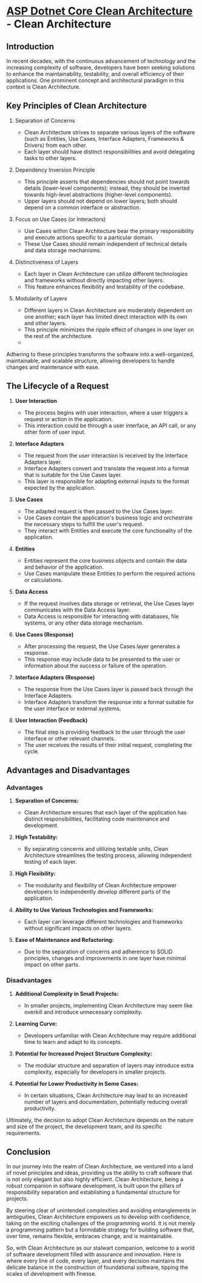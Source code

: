# [ASP Dotnet Core Clean Architecture](../README.md) - Clean Architecture

## Introduction

In recent decades, with the continuous advancement of technology and the increasing complexity of software, developers have been seeking solutions to enhance the maintainability, testability, and overall efficiency of their applications. One prominent concept and architectural paradigm in this context is Clean Architecture.


## Key Principles of Clean Architecture



1. Separation of Concerns
    - Clean Architecture strives to separate various layers of the software (such as Entities, Use Cases, Interface Adapters, Frameworks & Drivers) from each other.
    - Each layer should have distinct responsibilities and avoid delegating tasks to other layers.

2. Dependency Inversion Principle
   - This principle asserts that dependencies should not point towards details (lower-level components); instead, they should be inverted towards high-level abstractions (higher-level components).
    - Upper layers should not depend on lower layers; both should depend on a common interface or abstraction.

3. Focus on Use Cases (or Interactors)
    - Use Cases within Clean Architecture bear the primary responsibility and execute actions specific to a particular domain.
    - These Use Cases should remain independent of technical details and data storage mechanisms.

4. Distinctiveness of Layers
   - Each layer in Clean Architecture can utilize different technologies and frameworks without directly impacting other layers.
   - This feature enhances flexibility and testability of the codebase.

5. Modularity of Layers
   - Different layers in Clean Architecture are moderately dependent on one another; each layer has limited direct interaction with its own and other layers.
   - This principle minimizes the ripple effect of changes in one layer on the rest of the architecture.
   - 
Adhering to these principles transforms the software into a well-organized, maintainable, and scalable structure, allowing developers to handle changes and maintenance with ease.

## The Lifecycle of a Request

1.  **User Interaction**    
    *   The process begins with user interaction, where a user triggers a request or action in the application.
    *   This interaction could be through a user interface, an API call, or any other form of user input.

2.  **Interface Adapters**    
    *   The request from the user interaction is received by the Interface Adapters layer.
    *   Interface Adapters convert and translate the request into a format that is suitable for the Use Cases layer.
    *   This layer is responsible for adapting external inputs to the format expected by the application.

3.  **Use Cases**    
    *   The adapted request is then passed to the Use Cases layer.
    *   Use Cases contain the application's business logic and orchestrate the necessary steps to fulfill the user's request.
    *   They interact with Entities and execute the core functionality of the application.

4.  **Entities**    
    *   Entities represent the core business objects and contain the data and behavior of the application.
    *   Use Cases manipulate these Entities to perform the required actions or calculations.

5. **Data Access**  
    *   If the request involves data storage or retrieval, the Use Cases layer communicates with the Data Access layer.
    *   Data Access is responsible for interacting with databases, file systems, or any other data storage mechanism.

6.  **Use Cases (Response)**
    *   After processing the request, the Use Cases layer generates a response.
    *   This response may include data to be presented to the user or information about the success or failure of the operation.

7.  **Interface Adapters (Response)**
    *   The response from the Use Cases layer is passed back through the Interface Adapters.
    *   Interface Adapters transform the response into a format suitable for the user interface or external systems.

8.  **User Interaction (Feedback)**    
    *   The final step is providing feedback to the user through the user interface or other relevant channels.
    *   The user receives the results of their initial request, completing the cycle.


## Advantages and Disadvantages

### Advantages

1. **Separation of Concerns:**    
    - Clean Architecture ensures that each layer of the application has distinct responsibilities, facilitating code maintenance and development.

2. **High Testability:**    
    - By separating concerns and utilizing testable units, Clean Architecture streamlines the testing process, allowing independent testing of each layer.

3. **High Flexibility:**    
    - The modularity and flexibility of Clean Architecture empower developers to independently develop different parts of the application.

4. **Ability to Use Various Technologies and Frameworks:**
    
    - Each layer can leverage different technologies and frameworks without significant impacts on other layers.

1. **Ease of Maintenance and Refactoring:**
    
    - Due to the separation of concerns and adherence to SOLID principles, changes and improvements in one layer have minimal impact on other parts.

### Disadvantages

1. **Additional Complexity in Small Projects:**
    - In smaller projects, implementing Clean Architecture may seem like overkill and introduce unnecessary complexity.

2. **Learning Curve:**
    - Developers unfamiliar with Clean Architecture may require additional time to learn and adapt to its concepts.

3. **Potential for Increased Project Structure Complexity:**
    - The modular structure and separation of layers may introduce extra complexity, especially for developers in smaller projects.

4. **Potential for Lower Productivity in Some Cases:**    
    - In certain situations, Clean Architecture may lead to an increased number of layers and documentation, potentially reducing overall productivity.

Ultimately, the decision to adopt Clean Architecture depends on the nature and size of the project, the development team, and its specific requirements.





## Conclusion

In our journey into the realm of Clean Architecture, we ventured into a land of novel principles and ideas, providing us the ability to craft software that is not only elegant but also highly efficient. Clean Architecture, being a robust companion in software development, is built upon the pillars of responsibility separation and establishing a fundamental structure for projects.

By steering clear of unintended complexities and avoiding entanglements in ambiguities, Clean Architecture empowers us to develop with confidence, taking on the exciting challenges of the programming world. It is not merely a programming pattern but a formidable strategy for building software that, over time, remains flexible, embraces change, and is maintainable.

So, with Clean Architecture as our stalwart companion, welcome to a world of software development filled with assurance and innovation. Here is where every line of code, every layer, and every decision maintains the delicate balance in the construction of foundational software, tipping the scales of development with finesse.





